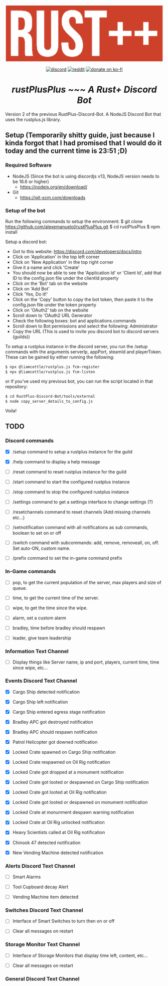 <p align="center">
<img src="./rustplusplus.png" width="500"></a>
</p>

<p align="center">
<a href="https://discord.gg/vcrKbKVAbc"><img src="https://img.shields.io/badge/Discord-Alexemanuelol%238259-%237289DA?style=flat&logo=discord" alt="discord"/></a>
<a href="https://www.reddit.com/user/Alexemanuelol"><img src="https://img.shields.io/badge/Reddit-Alexemanuelol-FF4500?style=flat&logo=reddit" alt="reddit"/></a>
<a href="https://ko-fi.com/alexemanuelol"><img src="https://img.shields.io/badge/Donate%20a%20Coffee-alexemanuelol-yellow?style=flat&logo=buy-me-a-coffee" alt="donate on ko-fi"/></a>

<h1 align="center"><em><b>rustPlusPlus</b> ~~~ A Rust+ Discord Bot</em></h1>
</p>

Version 2 of the previous RustPlus-Discord-Bot. A NodeJS Discord Bot that uses the rustplus.js library.

## Setup (Temporarily shitty guide, just because I kinda forgot that I had promised that I would do it today and the current time is 23:51 ;D)

### Required Software
- NodeJS (Since the bot is using discordjs v13, NodeJS version needs to be 16.6 or higher)
    - https://nodejs.org/en/download/
- Git
    - https://git-scm.com/downloads

### Setup of the bot
Run the following commands to setup the environment:
    $ git clone https://github.com/alexemanuelol/rustPlusPlus.git
    $ cd rustPlusPlus
    $ npm install

Setup a discord bot:
- Got to this website: https://discord.com/developers/docs/intro
- Click on 'Application' in the top left corner
- Click on 'New Application' in the top right corner
- Give it a name and click 'Create'
- You should now be able to see the 'Application Id' or 'Client Id', add that ID to the config.json file under the clientId property
- Click on the 'Bot' tab on the website
- Click on 'Add Bot'
- Click 'Yes, Do it!'
- Click on the 'Copy' button to copy the bot token, then paste it to the config.json file under the token property
- Click on 'OAuth2' tab on the website
- Scroll down to 'OAuth2 URL Generator
- Check the following boxes: bot and applications.commands
- Scroll down to Bot permissions and select the following: Administrator
- Copy the URL (This is used to invite you discord bot to discord servers (guilds))

To setup a rustplus instance in the discord server, you run the /setup commands with the arguments serverIp, appPort, steamId and playerToken. These can be gained by either running the following:

    $ npx @liamcottle/rustplus.js fcm-register
    $ npx @liamcottle/rustplus.js fcm-listen

or if you've used my previous bot, you can run the script located in that repository:

    $ cd RustPlus-Discord-Bot/tools/external
    $ node copy_server_details_to_config.js

Voila!


## TODO

### Discord commands
- [x] /setup command to setup a rustplus instance for the guild
- [x] /help command to display a help message
- [ ] /reset command to reset rustplus instance for the guild
- [ ] /start command to start the configured rustplus instance
- [ ] /stop command to stop the configured rustplus instance
- [ ] /settings command to get a settings interface to change settings (?)
- [ ] /resetchannels command to reset channels (Add missing channels etc...)
- [ ] /setnotification command with all notifications as sub commands, boolean to set on or off
- [ ] /switch command with subcommands: add, remove, removeall, on, off. Set auto-ON, custom name.
- [ ] /prefix command to set the in-game command prefix


### In-Game commands
- [ ] pop, to get the current population of the server, max players and size of queue.
- [ ] time, to get the current time of the server.
- [ ] wipe, to get the time since the wipe.
- [ ] alarm, set a custom alarm
- [ ] bradley, time before bradley should respawn
- [ ] leader, give team leadership


### Information Text Channel
- [ ] Display things like Server name, ip and port, players, current time, time since wipe, etc...


### Events Discord Text Channel
- [x] Cargo Ship detected notification
- [x] Cargo Ship left notification
- [x] Cargo Ship entered egress stage notification
- [x] Bradley APC got destroyed notification
- [x] Bradley APC should respawn notification
- [x] Patrol Helicopter got downed notification
- [x] Locked Crate spawned on Cargo Ship notification
- [x] Locked Crate respawned on Oil Rig notification
- [x] Locked Crate got dropped at a monument notification
- [x] Locked Crate got looted or despawned on Cargo Ship notification
- [x] Locked Crate got looted at Oil Rig notification
- [x] Locked Crate got looted or despawned on monument notification
- [x] Locked Crate at monunment despawn warning notification
- [x] Locked Crate at Oil Rig unlocked notification
- [x] Heavy Scientists called at Oil Rig notification
- [x] Chinook 47 detected notification
- [x] New Vending Machine detected notification


### Alerts Discord Text Channel
- [ ] Smart Alarms
- [ ] Tool Cupboard decay Alert
- [ ] Vending Machine item detected


### Switches Discord Text Channel
- [ ] Interface of Smart Switches to turn then on or off
- [ ] Clear all messages on restart


### Storage Monitor Text Channel
- [ ] Interface of Storage Monitors that display time left, content, etc...
- [ ] Clear all messages on restart


### General Discord Text Channel